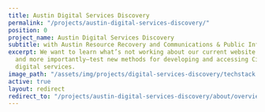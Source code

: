 ```yaml
---
title: Austin Digital Services Discovery
permalink: "/projects/austin-digital-services-discovery/"
position: 0
project_name: Austin Digital Services Discovery
subtitle: with Austin Resource Recovery and Communications & Public Information Office
excerpt: We want to learn what’s not working about our current website and to define,
  and more importantly—test new methods for developing and accessing City of Austin
  digital services.
image_path: "/assets/img/projects/digital-services-discovery/techstack.jpg"
active: true
layout: redirect
redirect_to: "/projects/austin-digital-services-discovery/about/overview"
---
```


